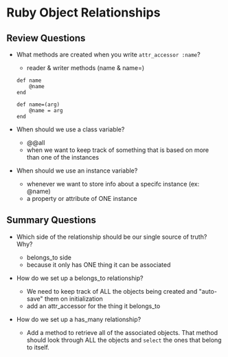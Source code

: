 # Ruby Object Relationships

## Review Questions
- What methods are created when you write `attr_accessor :name`?
    - reader & writer methods (name & name=)
    ```
    def name 
        @name 
    end

    def name=(arg)
        @name = arg 
    end
    ```

- When should we use a class variable?
    - @@all 
    - when we want to keep track of something that is based on more than one of the instances

- When should we use an instance variable?
    - whenever we want to store info about a specifc instance (ex: @name) 
    - a property or attribute of ONE instance 


## Summary Questions
- Which side of the relationship should be our single source of truth? Why?
     - belongs_to side 
     - because it only has ONE thing it can be associated 

- How do we set up a belongs_to relationship?
    - We need to keep track of ALL the objects being created and "auto-save" them on initialization 
    - add an attr_accessor for the thing it belongs_to


- How do we set up a has_many relationship?
    - Add a method to retrieve all of the associated objects. That method should look through ALL the objects and `select` the ones that belong to itself. 